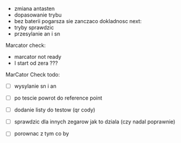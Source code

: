 - zmiana antasten
- dopasowanie trybu 
- bez baterii pogarsza sie zanczaco dokladnosc
next:
- tryby sprawdzic
- przesylanie an i sn



Marcator check:
- marcator not ready
- I start od zera ???




MarCator Check todo:
- [ ] wysylanie sn i an
- [ ] po tescie powrot do reference point
- [ ] dodanie listy do testow (qr cody)
- [ ] sprawdzic dla innych zegarow jak to dziala (czy nadal poprawnie)
- [ ] porownac z tym co by


